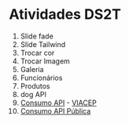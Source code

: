 # Atividades DS2T

1. Slide fade
2. Slide Tailwind
3. Trocar cor
4. Trocar Imagem
5. Galeria
6. Funcionários
7. Produtos
8. dog API
9. [Consumo API](https://gist.github.com/fernandoleonid/2ee16538c2b72ccfcbb82547380497ab) - [VIACEP](https://viacep.com.br/)
10. [Consumo API Pública](./apipublicas.md)
